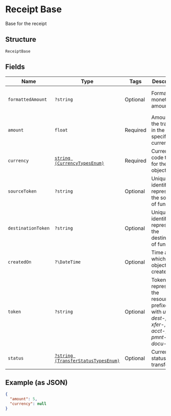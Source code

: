 
# Receipt Base

Base for the receipt

## Structure

`ReceiptBase`

## Fields

| Name | Type | Tags | Description | Getter | Setter |
|  --- | --- | --- | --- | --- | --- |
| `formattedAmount` | `?string` | Optional | Formatted monetary amount | getFormattedAmount(): ?string | setFormattedAmount(?string formattedAmount): void |
| `amount` | `float` | Required | Amount of the transfer in the specified currency. | getAmount(): float | setAmount(float amount): void |
| `currency` | [`string (CurrencyTypesEnum)`](../../doc/models/currency-types-enum.md) | Required | Currency code type for the object | getCurrency(): string | setCurrency(string currency): void |
| `sourceToken` | `?string` | Optional | Unique identifier representing the source of funds. | getSourceToken(): ?string | setSourceToken(?string sourceToken): void |
| `destinationToken` | `?string` | Optional | Unique identifier representing the destination of funds. | getDestinationToken(): ?string | setDestinationToken(?string destinationToken): void |
| `createdOn` | `?\DateTime` | Optional | Time at which the object was created. | getCreatedOn(): ?\DateTime | setCreatedOn(?\DateTime createdOn): void |
| `token` | `?string` | Optional | Token representing the resource, prefixed with <i>user-</i>, <i>dest-</i>, <i>xfer-</i>, <i>acct-</i>, <i>pmnt-</i>, or <i>docu-</i>. | getToken(): ?string | setToken(?string token): void |
| `status` | [`?string (TransferStatusTypesEnum)`](../../doc/models/transfer-status-types-enum.md) | Optional | Current status of a transfer | getStatus(): ?string | setStatus(?string status): void |

## Example (as JSON)

```json
{
  "amount": 5,
  "currency": null
}
```

